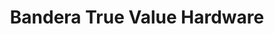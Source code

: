 ---
title: "Bandera True Value Hardware"
url: /bandera/bandera-true-value-hardware/
shop: hardware
---